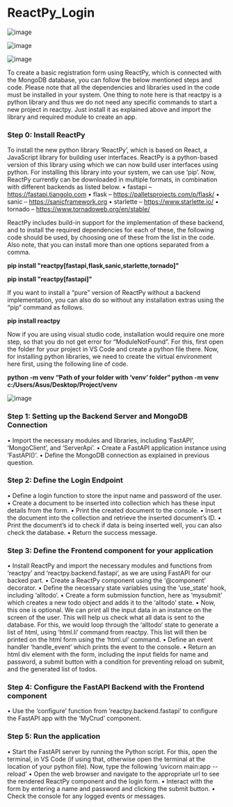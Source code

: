 # ReactPy_Login

![image](https://github.com/Sha-98/ReactPy_Login/assets/89126969/1abe2acf-32f0-4a26-bb34-121131e88bad)

![image](https://github.com/Sha-98/ReactPy_Login/assets/89126969/74fbe25d-56fd-4c13-8dc2-c38a60b649b9)

![image](https://github.com/Sha-98/ReactPy_Login/assets/89126969/56fa89cb-f623-4684-844e-d78e74895ab1)


To create a basic registration form using ReactPy, which is connected with  the MongoDB database, you can follow the below mentioned steps and code. Please note that all the dependencies and libraries used in the code must be installed in your system. One thing to note here is that reactpy is a python library and thus we do not need any specific commands to start a new project in reactpy. Just install it as explained above and import the library and required module to create an app.

### Step 0: Install ReactPy
To install the new python library ‘ReactPy’, which is based on React, a JavaScript library for building user interfaces. ReactPy is a python-based version of this library using which we can now build user interfaces using python. For installing this library into your system, we can use ‘pip’. Now, ReactPy currently can be downloaded in multiple formats, in combination with different backends as listed below.
•	fastapi – https://fastapi.tiangolo.com 
•	flask –  https://palletsprojects.com/p/flask/ 
•	sanic – https://sanicframework.org 
•	starlette – https://www.starlette.io/ 
•	tornado – https://www.tornadoweb.org/en/stable/ 

ReactPy includes build-in support for the implementation of these backend, and to install the required dependencies for each of these, the following code should be used, by choosing one of these from the list in the code. Also note, that you can install more than one options separated from a comma.

**pip install "reactpy[fastapi,flask,sanic,starlette,tornado]"**

**pip install "reactpy[fastapi]"**

If  you want to install a “pure” version of ReactPy without a backend implementation, you can also do so without any installation extras using the “pip” command as follows.

**pip install reactpy**

Now if you are using visual studio code, installation would require one more step, so that you do not get error for “ModuleNotFound”. For this, first open the folder for your project in VS Code and create a python file there.
Now, for installing python libraries, we need to create the virtual environment here first, using the following line of code.

**python -m venv “Path of your folder with ‘venv’ folder”
python -m venv c:/Users/Asus/Desktop/Project/venv**

![image](https://github.com/Sha-98/ReactPy_Login/assets/89126969/b2edf2d1-2081-4e3e-aa04-588037e0b5b2)


### Step 1: Setting up the Backend Server and MongoDB Connection

•	Import the necessary modules and libraries, including ‘FastAPI’, ‘MongoClient’, and ‘ServerApi’.
•	Create a FastAPI application instance using ‘FastAPI()’.
•	Define the MongoDB connection as explained in previous question.

### Step 2: Define the Login Endpoint

•	Define a login function to store the input name and password of the user.
•	Create a document to be inserted into collection which has these input details from the form.
•	Print the created document to the console.
•	Insert the document into the collection and retrieve the inserted document’s ID.
•	Print the document’s id to check if data is being inserted well, you can also check the database.
•	Return the success message.

### Step 3: Define the Frontend component for your application

•	Install ReactPy and import the necessary modules and functions from ‘reactpy’ and ‘reactpy.backend.fastapi’, as we are using FastAPI for our backed part.
•	Create a ReactPy component using the ‘@component’ decorator.
•	Define the necessary state variables using the ‘use_state’ hook, including ‘alltodo’.
•	Create  a form submission function, here as ‘mysubmit’ which creates a new todo object and adds it to the ‘alltodo’ state.
•	Now, this one is optional. We can print all the input data in an instance on the screen of the user. This will help us check what all data is sent to the database. For this, we would loop through the ‘alltodo’ state to generate a list of html, using ‘html.li’ command from reactpy. This list will then be printed on the html form using the ‘html.ul’ command.
•	Define an event handler ‘handle_event’ which prints the event to the console.
•	Return an html div element with the form, including the input fields for name and password, a submit button with a condition for preventing reload on submit, and the generated list of todos.

### Step 4: Configure the FastAPI Backend with the Frontend component

•	Use the ‘configure’ function from ‘reactpy.backend.fastapi’ to configure the FastAPI app with the ‘MyCrud’ component.

### Step 5: Run the application

•	Start the FastAPI server by running the Python script. For this, open the terminal, in VS Code (if using that, otherwise open the terminal at the location of your python file). Now, type the following ‘uvicorn main:app --reload’
•	Open the web browser and navigate to the appropriate url to see the rendered ReactPy component and the login form.
•	Interact with the form by entering a name and password and clicking the submit button.
•	Check the console for any logged events or messages.

